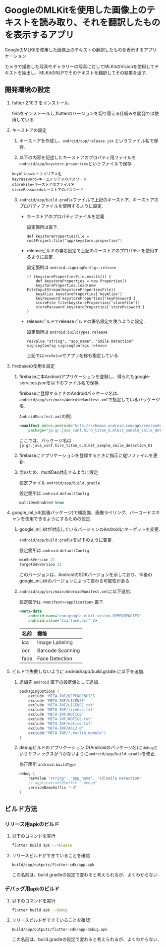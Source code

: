# GoogleのMLKitを使用した画像上のテキストを読み取り、それを翻訳したものを表示するアプリ

GoogleのMLKitを使用した画像上のテキストの翻訳したものを表示するアプリケーション.

カメラで撮影した写真やギャラリーの写真に対してMLKitのVisionを使用してテキストを抽出し、MLKitのNLPでそのテキストを翻訳してその結果を返す.

## 開発環境の設定

1. fultter 2.10.3 をインストール.

    fvmをインストールし,flutterのバージョンを切り替える仕組みを開発では使用している.
    
2. キーストアの設定

    1. キーストアを作成し、`android/app/release.jsk` というファイル名で保存.

    2. 以下の内容を記述したキーストアのプロパティ用ファイルを`android/app/keystore.properties`というファイルで保存.

    ```proerties
    keyAlias=キーエイリアス名
    keyPassword=キーエイリアスのパスワード
    storeFile=キーストアのファイル名
    storePassword=キーストアのパスワード
    ```
    
    3. `android/app/build.gradle`ファイルで上記のキーストア、キーストアのプロパティファイルを使用するように設定.

        - キーストアのプロパティファイルを定義

            設定箇所は直下.

            ```properties
            def keystorePropertiesFile = rootProject.file("app/keystore.properties")
            ```

        - releaseビルドの署名設定で上記のキーストアのプロパティを使用するように設定.

            設定箇所は `android.signingConfigs.release`

            ```properties
            if (keystorePropertiesFile.exists()) {
                def keystoreProperties = new Properties()
                keystoreProperties.load(new FileInputStream(keystorePropertiesFile))
                keyAlias keystoreProperties['keyAlias']
                keyPassword keystoreProperties['keyPassword']
                storeFile file(keystoreProperties['storeFile'])
                storePassword keystoreProperties['storePassword']
            }
            ```
            
        - releaseビルドでreleaseビルドの署名設定を使うように設定.

            設定箇所は `android.buildTypes.release`

            ```properties
            resValue "string", "app_name", "Smile Detection"
            signingConfig signingConfigs.release
            ```
            
            上記では`resValue`でアプリ名称も指定している.
            
3. firebaseの使用を設定

    1. firebaseに本Androidアプリケーションを登録し、得られたgoogle-services.jsonを以下のファイル名で保存.
                        
        firebaseに登録するときのAndroidパッケージ名は、`android/app/src/main/AndroidManifest.xml`で指定しているパッケージ名.

        `AndroidManifest.xml`の例)

        ```xml
        <manifest xmlns:android="http://schemas.android.com/apk/res/android"
            package="jp.gr.java_conf.hiro_titan_d.mlkit_sample_smile_detection_01">
        ```
        
        ここでは、パッケージ名は `jp.gr.java_conf.hiro_titan_d.mlkit_sample_smile_detection_01` 
        
    2. firebaseにアプリケーションを登録するときに指示に従いファイルを更新.
    
    3. 念のため、multiDex対応するように設定

        設定ファイル `android/app/build.gradle`

        設定箇所は `android.defaultConfig`

        ```gradle
        multiDexEnabled true
        ```

4. google_ml_kit(拡張パッケージ)で顔認識、画像ラベリング、バーコードスキャンを使用できるようにするための設定.

    1. google_ml_kitが対応しているバージョンのAndroidにターゲットを変更.

        `android/app/build.gradle`を以下のように変更.
        
        設定箇所は `android.defaultConfig`

        ```gradle
        minSdkVersion 21
        targetSdkVersion 32
        ```
        
        このバージョンは、AndroidのSDKバージョンを示しており、今後のgoogle_ml_kitのバージョンによって変わる可能性がある.

    2. `android/app/src/main/AndroidManifest.xml`に以下追加.
    
        設定箇所は `<manifest><application>` 直下.

        ```xml
        <meta-data
            android:name="com.google.mlkit.vision.DEPENDENCIES"
            android:value="ica,face,ocr" />
        ```

        | 名前 | 機能 |
        |:---|:---|
        | ica | Image Labeling |
        | ocr | Barcode Scanning |
        | face | Face Detection |

5. ビルドで失敗しないように android/app/build.gradle に以下を追加.

    1. 追加先 `android` 直下の設定値として追加.

        ```gradle
        packagingOptions {
            exclude 'META-INF/DEPENDENCIES'
            exclude 'META-INF/LICENSE'
            exclude 'META-INF/LICENSE.txt'
            exclude 'META-INF/license.txt'
            exclude 'META-INF/NOTICE'
            exclude 'META-INF/NOTICE.txt'
            exclude 'META-INF/notice.txt'
            exclude 'META-INF/ASL2.0'
            exclude("META-INF/*.kotlin_module")
        }
        ```

    2. debugビルドのアプリケーションID(Androidのパッケージ名)に`debug`というサフィックスがつかないように`android/app/build.gradle`を修正.

        修正箇所 `android.buildType`
        
        ```gradle
        debug {
            resValue "string", "app_name", "(d)Smile Detection"
            // applicationIdSuffix ".debug"
            versionNameSuffix "-d"
        }
        ```

## ビルド方法

### リリース用apkのビルド

1. 以下のコマンドを実行

    ```sh
    flutter build apk --release
    ```

2. リリースビルドができていることを確認

    `build/app/outputs/flutter-sdk/app.apk`
    
    この名前は、build.gradleの設定で変わると考えられるが、よくわからない.

### デバッグ用apkのビルド

1. 以下のコマンドを実行

    ```sh
    flutter build apk --debug
    ```

2. リリースビルドができていることを確認

    `build/app/outputs/flutter-sdk/app-debug.apk`
    
    この名前は、build.gradleの設定で変わると考えられるが、よくわからない.
